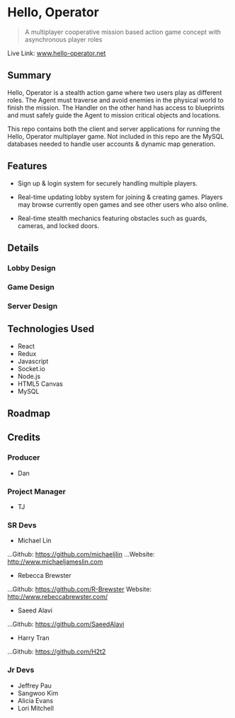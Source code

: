 # Hello, Operator
> A multiplayer cooperative mission based action game concept with asynchronous player roles

Live Link: www.hello-operator.net

## Summary

Hello, Operator is a stealth action game where two users play as different roles. The Agent must traverse and avoid enemies in the physical world to finish the mission. The Handler on the other hand has access to blueprints and must safely guide the Agent to mission critical objects and locations.

This repo contains both the client and server applications for running the Hello, Operator multiplayer game. Not included in this repo are the MySQL databases needed to handle user accounts & dynamic map generation.

## Features

- Sign up & login system for securely handling multiple players.

- Real-time updating lobby system for joining & creating games. Players may browse currently open games and see other users who also online.

- Real-time stealth mechanics featuring obstacles such as guards, cameras, and locked doors.

## Details

### Lobby Design

### Game Design

### Server Design

## Technologies Used
- React
- Redux
- Javascript
- Socket.io
- Node.js
- HTML5 Canvas
- MySQL

## Roadmap



## Credits

### Producer
- Dan

### Project Manager
- TJ

### SR Devs
- Michael Lin

...Github: https://github.com/michaeljlin
...Website: http://www.michaeljameslin.com

- Rebecca Brewster

...Github: https://github.com/R-Brewster
Website: http://www.rebeccabrewster.com/

- Saeed Alavi

...Github: https://github.com/SaeedAlavi

- Harry Tran

...Github: https://github.com/H2t2

### Jr Devs
- Jeffrey Pau
- Sangwoo Kim
- Alicia Evans
- Lori Mitchell